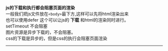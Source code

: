 **js的下载和执行都会阻塞页面的渲染**   
一般我们把js文件放在`<body>`最下方,这样可以先将html渲染出来   
也可以使用defer 这个可以让js的 **下载** 和html的渲染同时进行。   
setTimeout 不会阻塞   
图片资源是异步下载的，不会阻塞。   
css的下载是异步的，但是css的执行会阻塞页面渲染   

---
